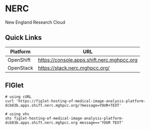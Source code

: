 # NERC

New England Research Cloud

## Quick Links

| Platform  | URL                                         |
|-----------|---------------------------------------------|
| OpenShift | https://console.apps.shift.nerc.mghpcc.org  |
| OpenStack | https://stack.nerc.mghpcc.org/              |

## FIGlet

```shell
# using cURL
curl 'https://figlet-hosting-of-medical-image-analysis-platform-dcb83b.apps.shift.nerc.mghpcc.org/?message=YOUR+TEXT'

# using xhs
xhs figlet-hosting-of-medical-image-analysis-platform-dcb83b.apps.shift.nerc.mghpcc.org message=='YOUR TEXT'
```
